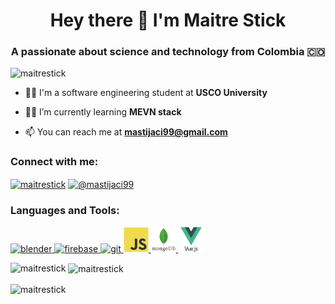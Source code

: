 <h1 align="center">Hey there 👋 I'm Maitre Stick</h1>
<h3 align="center">A passionate about science and technology from Colombia 🇨🇴</h3>

<p align="left"> <img src="https://komarev.com/ghpvc/?username=maitrestick&label=Profile%20views&color=0e75b6&style=flat" alt="maitrestick" /> </p>

- 👨‍🎓 I'm a software engineering student at **USCO University**

- 👨‍💻 I’m currently learning **MEVN stack**

- 📫 You can reach me at **mastijaci99@gmail.com**

<h3 align="left">Connect with me:</h3>
<p align="left">
<a href="https://linkedin.com/in/maitrestick" target="blank"><img align="center" 
src="https://raw.githubusercontent.com/rahuldkjain/github-profile-readme-generator/master/src/images/icons/Social/linked-in-alt.svg" 
alt="maitrestick" height="30" width="40" /></a>
<a href="https://medium.com/@mastijaci99" target="blank"><img align="center" 
src="https://raw.githubusercontent.com/rahuldkjain/github-profile-readme-generator/master/src/images/icons/Social/medium.svg" 
alt="@mastijaci99" height="30" width="40" /></a>
</p>

<h3 align="left">Languages and Tools:</h3>
<p align="left"> <a href="https://www.blender.org/" target="_blank" rel="noreferrer"> <img src="https://download.blender.org/branding/community/blender_community_badge_white.svg" alt="blender" width="40" height="40"/> </a> <a href="https://firebase.google.com/" target="_blank" rel="noreferrer"> <img src="https://www.vectorlogo.zone/logos/firebase/firebase-icon.svg" alt="firebase" width="40" height="40"/> </a> <a href="https://git-scm.com/" target="_blank" rel="noreferrer"> <img src="https://www.vectorlogo.zone/logos/git-scm/git-scm-icon.svg" alt="git" width="40" height="40"/> </a> <a href="https://developer.mozilla.org/en-US/docs/Web/JavaScript" target="_blank" rel="noreferrer"> <img src="https://raw.githubusercontent.com/devicons/devicon/master/icons/javascript/javascript-original.svg" alt="javascript" width="40" height="40"/> </a> <a href="https://www.mongodb.com/" target="_blank" rel="noreferrer"> <img src="https://raw.githubusercontent.com/devicons/devicon/master/icons/mongodb/mongodb-original-wordmark.svg" alt="mongodb" width="40" height="40"/> </a> <a href="https://vuejs.org/" target="_blank" rel="noreferrer"> <img src="https://raw.githubusercontent.com/devicons/devicon/master/icons/vuejs/vuejs-original-wordmark.svg" alt="vuejs" width="40" height="40"/> </a> </p>

<p><img align="left" src="https://github-readme-stats.vercel.app/api/top-langs?username=maitrestick&show_icons=true&locale=en&layout=compact" alt="maitrestick" /></p>

<p>&nbsp;<img align="center" src="https://github-readme-stats.vercel.app/api?username=maitrestick&show_icons=true&locale=en" alt="maitrestick" /></p>

<p><img align="center" src="https://github-readme-streak-stats.herokuapp.com/?user=maitrestick&" alt="maitrestick" /></p>
